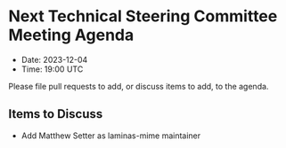 # Next Technical Steering Committee Meeting Agenda

- Date: 2023-12-04
- Time: 19:00 UTC

Please file pull requests to add, or discuss items to add, to the agenda.

## Items to Discuss

- Add Matthew Setter as laminas-mime maintainer
